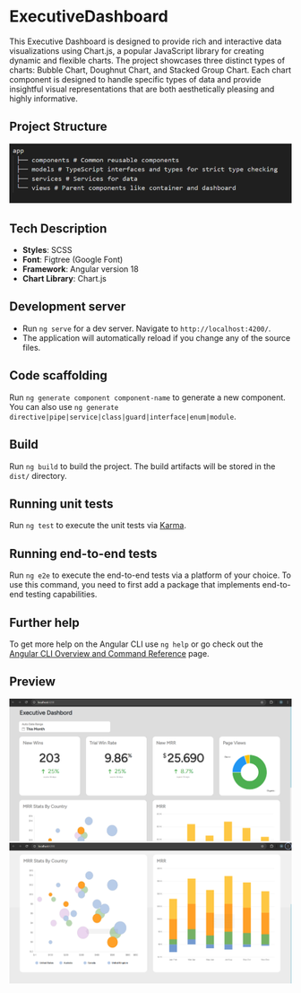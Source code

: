 # ExecutiveDashboard

This Executive Dashboard is designed to provide rich and interactive data visualizations using Chart.js, a popular JavaScript library for creating dynamic and flexible charts. The project showcases three distinct types of charts: Bubble Chart, Doughnut Chart, and Stacked Group Chart. Each chart component is designed to handle specific types of data and provide insightful visual representations that are both aesthetically pleasing and highly informative.

## Project Structure

![alt text](image-2.png)



## Tech Description

- **Styles**: SCSS
- **Font**: Figtree (Google Font)
- **Framework**: Angular version 18
- **Chart Library**: Chart.js

## Development server

- Run `ng serve` for a dev server. Navigate to `http://localhost:4200/`. 
- The application will automatically reload if you change any of the source files.

## Code scaffolding

Run `ng generate component component-name` to generate a new component. 
You can also use `ng generate directive|pipe|service|class|guard|interface|enum|module`.

## Build

Run `ng build` to build the project. The build artifacts will be stored in the `dist/` directory.

## Running unit tests

Run `ng test` to execute the unit tests via [Karma](https://karma-runner.github.io).

## Running end-to-end tests

Run `ng e2e` to execute the end-to-end tests via a platform of your choice. To use this command, you need to first add a package that implements end-to-end testing capabilities.

## Further help

To get more help on the Angular CLI use `ng help` or go check out the [Angular CLI Overview and Command Reference](https://angular.dev/tools/cli) page.

## Preview 

![alt text](image.png)
![alt text](image-1.png)
